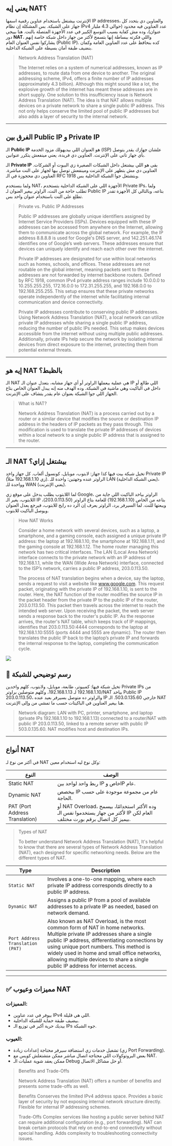 ## يعني إيه NAT؟

الإنترنت بيشتغل باستخدام عناوين رقمية اسمها IP addresses، والعناوين دي بتحدد كل جهاز على الشبكة. بس المشكلة إن نظام IPv4 عدد العناوين فيه محدود (حوالي 4.3 مليار عنوان)، وده مش كفاية بسبب التوسع الكبير في عدد الأجهزة المتصلة بالنت. هنا بييجي دور **NAT**، واللي فكرته ببساطة إنها بتسمح لأكتر من جهاز داخل شبكة خاصة إنهم يشاركوا نفس العنوان العام (Public IP). كده بنحافظ على عدد العناوين العامة وكمان بنضيف طبقة أمان بسيطة على الشبكة الداخلية.

> Network Address Translation (NAT)
> 
> The Internet relies on a system of numerical addresses, known as IP addresses, to route data from one device to another. The original addressing scheme, IPv4, offers a finite number of IP addresses (approximately 4.3 billion). Although this might sound like a lot, the explosive growth of the internet has meant these addresses are in short supply. One solution to this insufficiency issue is Network Address Translation (NAT). The idea is that NAT allows multiple devices on a private network to share a single public IP address. This not only helps conserve the limited pool of public IP addresses but also adds a layer of security to the internal network.

---

## الفرق بين Public IP و Private IP

الـ **Public IP** هو العنوان اللي بيديهولك مزود الخدمة (ISP) علشان جهازك يقدر يتوصل بأي جهاز تاني على الإنترنت. العناوين دي فريدة، يعني مينفعش يتكرر عنوانين.

الـ **Private IP** بقى هو اللي بيشتغل داخل الشبكات الصغيرة زي البيوت أو الشركات. العناوين دي مش بتظهر على الإنترنت ومينفعش توصل بيها لجهاز على النت مباشرة. العناوين دي محجوزة في الـ RFC 1918 وبتشتغل جوا الشبكة الداخلية بس.

ولما بنستخدم NAT، الأجهزة اللي على الشبكة الداخلية بتستخدم Private IPs، ولما تطلب حاجة من النت، الراوتر بيغير العنوان لـ Public IP بتاعه، وبالتالي كل الأجهزة تقدر تطلع على النت باستخدام عنوان واحد بس.

> Private vs. Public IP Addresses
>
> Public IP addresses are globally unique identifiers assigned by Internet Service Providers (ISPs). Devices equipped with these IP addresses can be accessed from anywhere on the Internet, allowing them to communicate across the global network. For example, the IP address 8.8.8.8 is used for Google's DNS server, and 142.251.46.174 identifies one of Google’s web servers. These addresses ensure that devices can uniquely identify and reach each other over the internet.
>
> Private IP addresses are designated for use within local networks such as homes, schools, and offices. These addresses are not routable on the global internet, meaning packets sent to these addresses are not forwarded by internet backbone routers. Defined by RFC 1918, common IPv4 private address ranges include 10.0.0.0 to 10.255.255.255, 172.16.0.0 to 172.31.255.255, and 192.168.0.0 to 192.168.255.255. This setup ensures that these private networks operate independently of the internet while facilitating internal communication and device connectivity.
>
> Private IP addresses contribute to conserving public IP addresses. Using Network Address Translation (NAT), a local network can utilize private IP addresses while sharing a single public IP address, reducing the number of public IPs needed. This setup makes devices accessible from the internet without using multiple public addresses. Additionally, private IPs help secure the network by isolating internal devices from direct exposure to the internet, protecting them from potential external threats.

---

## إيه هو NAT بالظبط؟

الـ NAT هي عملية بيعملها الراوتر أو أي جهاز مشابه، بتعدل عنوان الـ IP اللي طالع أو داخل في الباكيت وهي ماشية في الشبكة. وده الهدف منه إنه يبدل العنوان الخاص بتاع الجهاز اللي جوا الشبكة بعنوان عام يقدر يتشاف على الإنترنت.

> What is NAT?
>
> Network Address Translation (NAT) is a process carried out by a router or a similar device that modifies the source or destination IP address in the headers of IP packets as they pass through. This modification is used to translate the private IP addresses of devices within a local network to a single public IP address that is assigned to the router.

---

## الـ NAT بيشتغل إزاي؟

تخيل شبكة بيت فيها كذا جهاز: لابتوب، موبايل، كونسول ألعاب. كل جهاز واخد Private IP (زي 192.168.1.10 مثلاً). الراوتر عنده وجهتين: واحدة للـ LAN (يعني الشبكة الداخلية)، وواحدة للـ WAN (يعني الإنترنت).

لما اللابتوب يطلب يدخل على موقع زي Google، الراوتر بياخد الباكيت اللي جاية من اللابتوب، يغير الـ IP بتاعه من الخاص (192.168.1.10) للعامة بتاع الراوتر (203.0.113.50)، ويبعتها للنت. لما السيرفر يرد، الراوتر يعرف إن الرد ده رايح للابتوب، فيرجع يعدل العنوان ويوصل الباكيت للابتوب.

> How NAT Works
>
> Consider a home network with several devices, such as a laptop, a smartphone, and a gaming console, each assigned a unique private IP address: the laptop at 192.168.1.10, the smartphone at 192.168.1.11, and the gaming console at 192.168.1.12. The home router managing this network has two critical interfaces. The LAN (Local Area Network) interface connects to the private network with an IP address of 192.168.1.1, while the WAN (Wide Area Network) interface, connected to the ISP’s network, carries a public IP address, 203.0.113.50.
>
> The process of NAT translation begins when a device, say the laptop, sends a request to visit a website like www.google.com. This request packet, originating with the private IP of 192.168.1.10, is sent to the router. Here, the NAT function of the router modifies the source IP in the packet header from the private IP to the public IP of the router, 203.0.113.50. This packet then travels across the internet to reach the intended web server. Upon receiving the packet, the web server sends a response back to the router's public IP. As the response arrives, the router's NAT table, which keeps track of IP mappings, identifies that 203.0.113.50:4444 corresponds to the laptop at 192.168.1.10:5555 (ports 4444 and 5555 are dynamic). The router then translates the public IP back to the laptop’s private IP and forwards the internal response to the laptop, completing the communication cycle.

![](Pasted%20image%2020250516012706.png)

## 🔌 رسم توضيحي للشبكة

تخيل شبكة فيها: كمبيوتر، طابعة، موبايل، ولابتوب، كلهم واخدين Private IPs من 192.168.1.10 لـ 192.168.1.13، وكلهم متوصلين براوتر/NAT بياخد Public IP 203.0.113.50، والراوتر ده متوصل بسيرفر بعيد عنده IP خارجي 503.0.135.60.
الـ NAT هنا بيغير العناوين في الباكيتات حسب ما تمشي من وإلى الإنترنت.

> Network diagram: LAN with PC, printer, smartphone, and laptop (private IPs 192.168.1.10 to 192.168.1.13) connected to a router/NAT with public IP 203.0.113.50, linked to a remote server with public IP 503.0.135.60. NAT modifies host and destination IPs.

---

## أنواع NAT

في أكتر من نوع لـ NAT وكل نوع ليه استخدام معين:

| النوع | الوصف |
|------|-------|
| Static NAT | ربط واحد لواحد بين IP خاص وIP عام. |
| Dynamic NAT | بيخصص IP عام من مجموعة موجودة على حسب الحاجة. |
| PAT (Port Address Translation) | أو NAT Overload، وده الأكتر استخدامًا، بيسمح لأكتر من جهاز يستخدموا نفس الـ IP العام لكن بيميز كل اتصال برقم بورت مختلف. |

> Types of NAT
>
> To better understand Network Address Translation (NAT), It's helpful to know that there are several types of Network Address Translation (NAT), each designed for specific networking needs. Below are the different types of NAT.
>

| **Type**                         | **Description**                                                                                                                                                                                                                                                                                                                                         |
| -------------------------------- | ------------------------------------------------------------------------------------------------------------------------------------------------------------------------------------------------------------------------------------------------------------------------------------------------------------------------------------------------------- |
| `Static NAT`                     | Involves a one-to-one mapping, where each private IP address corresponds directly to a public IP address.                                                                                                                                                                                                                                               |
| `Dynamic NAT`                    | Assigns a public IP from a pool of available addresses to a private IP as needed, based on network demand.                                                                                                                                                                                                                                              |
| `Port Address Translation (PAT)` | Also known as NAT Overload, is the most common form of NAT in home networks. Multiple private IP addresses share a single public IP address, differentiating connections by using unique port numbers. This method is widely used in home and small office networks, allowing multiple devices to share a single public IP address for internet access. |

---

## ✅ مميزات وعيوب NAT

### المميزات:
- بيوفر في عدد عناوين IPv4 اللي هي قليلة.
- بيضيف طبقة حماية للشبكة الداخلية.
- بيديك حرية أكبر في توزيع الـ IPs جوه الشبكة.

### العيوب:
- تشغيل خدمات زي استضافة سيرفر محتاجة إعدادات زيادة (زي Port Forwarding).
- بعض البروتوكولات اللي محتاجة اتصال مباشر ممكن متشتغلش كويس مع NAT.
- ممكن يعقد شوية عمليات الـ Debug أو حل مشاكل الاتصال.

> Benefits and Trade-Offs
>
> Network Address Translation (NAT) offers a number of benefits and presents some trade-offs as well.
>
> Benefits
> Conserves the limited IPv4 address space.
> Provides a basic layer of security by not exposing internal network structure directly.
> Flexible for internal IP addressing schemes.
>
> Trade-Offs
> Complex services like hosting a public server behind NAT can require additional configuration (e.g., port forwarding).
> NAT can break certain protocols that rely on end-to-end connectivity without special handling.
> Adds complexity to troubleshooting connectivity issues.
